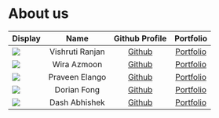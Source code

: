 # About us

Display | Name | Github Profile | Portfolio 
--------|:----:|:--------------:|:---------:
![](https://via.placeholder.com/100.png?text=Photo) | Vishruti Ranjan | [Github](https://github.com/sevenseasofbri) | [Portfolio](docs/team/johndoe.md)
![](https://avatars2.githubusercontent.com/u/53231968?s=460&u=43fad5fee043173a5c65db833d39c9c00c04549c&v=4) | Wira Azmoon | [Github](https://github.com/hughjazzman) | [Portfolio](docs/team/johndoe.md)
![](https://via.placeholder.com/100.png?text=Photo) | Praveen Elango | [Github](https://github.com/PraveenElango) | [Portfolio](docs/team/johndoe.md)
![](https://avatars2.githubusercontent.com/u/47025155?s=400&u=ce782a0a69f128f7fb409598101baeef34fd201e&v=4) | Dorian Fong | [Github](https://github.com/dorianfong98) | [Portfolio](docs/team/johndoe.md)
![](https://avatars3.githubusercontent.com/u/60434719?v=4) | Dash Abhishek | [Github](https://github.com/oasisbeatle) | [Portfolio](docs/team/johndoe.md)
